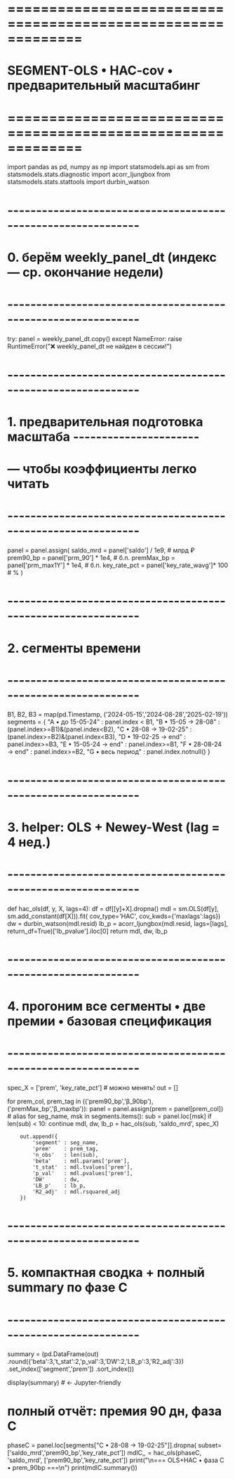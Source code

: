 # =============================================================
#  SEGMENT-OLS  •  HAC-cov  •  предварительный масштабинг
# =============================================================
import pandas as pd, numpy as np
import statsmodels.api as sm
from statsmodels.stats.diagnostic import acorr_ljungbox
from statsmodels.stats.stattools   import durbin_watson

# -------------------------------------------------------------
# 0.  берём weekly_panel_dt  (индекс — ср. окончание недели)
# -------------------------------------------------------------
try:
    panel = weekly_panel_dt.copy()
except NameError:
    raise RuntimeError("❌ weekly_panel_dt не найден в сессии!")

# -------------------------------------------------------------
# 1.  предварительная подготовка масштаба ----------------------
#     — чтобы коэффициенты легко читать
# -------------------------------------------------------------
panel = panel.assign(
    saldo_mrd       = panel['saldo']        / 1e9,        # млрд ₽
    prem90_bp       = panel['prm_90']       * 1e4,        # б.п.
    premMax_bp      = panel['prm_max1Y']    * 1e4,        # б.п.
    key_rate_pct    = panel['key_rate_wavg']* 100         # %
)

# -------------------------------------------------------------
# 2.  сегменты времени
# -------------------------------------------------------------
B1, B2, B3 = map(pd.Timestamp, ('2024-05-15','2024-08-28','2025-02-19'))
segments = {
    "A  • до 15-05-24"      : panel.index <  B1,
    "B  • 15-05 → 28-08"    : (panel.index>=B1)&(panel.index<B2),
    "C  • 28-08 → 19-02-25" : (panel.index>=B2)&(panel.index<B3),
    "D  • 19-02-25 → end"   : panel.index>=B3,
    "E  • 15-05-24 → end"   : panel.index>=B1,
    "F  • 28-08-24 → end"   : panel.index>=B2,
    "G  • весь период"      : panel.index.notnull()
}

# -------------------------------------------------------------
# 3.  helper: OLS + Newey-West (lag = 4 нед.)
# -------------------------------------------------------------
def hac_ols(df, y, X, lags=4):
    df = df[[y]+X].dropna()
    mdl = sm.OLS(df[y], sm.add_constant(df[X])).fit(
              cov_type='HAC', cov_kwds={'maxlags':lags})
    dw   = durbin_watson(mdl.resid)
    lb_p = acorr_ljungbox(mdl.resid, lags=[lags],
                          return_df=True)['lb_pvalue'].iloc[0]
    return mdl, dw, lb_p

# -------------------------------------------------------------
# 4.  прогоним все сегменты • две премии • базовая спецификация
# -------------------------------------------------------------
spec_X = ['prem', 'key_rate_pct']           # можно менять!
out = []

for prem_col, prem_tag in (('prem90_bp','β_90bp'),
                           ('premMax_bp','β_maxbp')):
    panel = panel.assign(prem = panel[prem_col])          # alias
    for seg_name, msk in segments.items():
        sub = panel.loc[msk]
        if len(sub) < 10:
            continue
        mdl, dw, lb_p = hac_ols(sub, 'saldo_mrd', spec_X)

        out.append({
            'segment' : seg_name,
            'prem'    : prem_tag,
            'n_obs'   : len(sub),
            'beta'    : mdl.params['prem'],
            't_stat'  : mdl.tvalues['prem'],
            'p_val'   : mdl.pvalues['prem'],
            'DW'      : dw,
            'LB_p'    : lb_p,
            'R2_adj'  : mdl.rsquared_adj
        })

# -------------------------------------------------------------
# 5.  компактная сводка + полный summary по фазе C
# -------------------------------------------------------------
summary = (pd.DataFrame(out)
             .round({'beta':3,'t_stat':2,'p_val':3,'DW':2,'LB_p':3,'R2_adj':3})
             .set_index(['segment','prem'])
             .sort_index())

display(summary)                               # ← Jupyter-friendly

# полный отчёт: премия 90 дн, фаза C
phaseC = panel.loc[segments["C  • 28-08 → 19-02-25"]].dropna(
                     subset=['saldo_mrd','prem90_bp','key_rate_pct'])
mdlC,_,_ = hac_ols(phaseC, 'saldo_mrd', ['prem90_bp','key_rate_pct'])
print("\n=== OLS+HAC • фаза C • prem_90bp ===\n")
print(mdlC.summary())
